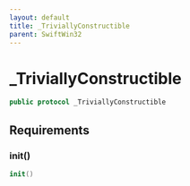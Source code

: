```yaml
---
layout: default
title: _TriviallyConstructible
parent: SwiftWin32
---
```

# \_TriviallyConstructible

``` swift
public protocol _TriviallyConstructible 
```

## Requirements

### init()

``` swift
init()
```
